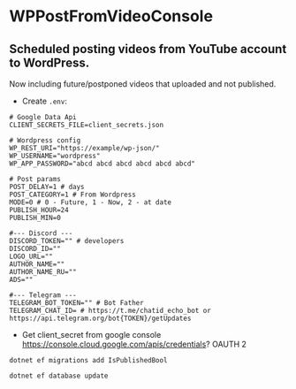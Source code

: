 # WPPostFromVideoConsole

## Scheduled posting videos from YouTube account to WordPress.
Now including future/postponed videos that uploaded and not published.

* Create `.env`:

```
# Google Data Api
CLIENT_SECRETS_FILE=client_secrets.json

# Wordpress config
WP_REST_URI="https://example/wp-json/"
WP_USERNAME="wordpress"
WP_APP_PASSWORD="abcd abcd abcd abcd abcd abcd"

# Post params
POST_DELAY=1 # days
POST_CATEGORY=1 # From Wordpress
MODE=0 # 0 - Future, 1 - Now, 2 - at date
PUBLISH_HOUR=24
PUBLISH_MIN=0

#--- Discord ---
DISCORD_TOKEN="" # developers
DISCORD_ID=""
LOGO_URL=""
AUTHOR_NAME=""
AUTHOR_NAME_RU=""
ADS=""

#--- Telegram ---
TELEGRAM_BOT_TOKEN="" # Bot Father
TELEGRAM_CHAT_ID= # https://t.me/chatid_echo_bot or https://api.telegram.org/bot{TOKEN}/getUpdates

```

* Get client_secret from google console https://console.cloud.google.com/apis/credentials? OAUTH 2

```
dotnet ef migrations add IsPublishedBool

dotnet ef database update    
```